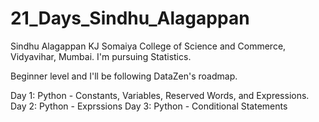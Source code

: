 # 21_Days_Sindhu_Alagappan
Sindhu Alagappan
KJ Somaiya College of Science and Commerce, Vidyavihar, Mumbai.
I'm pursuing Statistics.

Beginner level and I'll be following DataZen's roadmap.

Day 1: Python - Constants, Variables, Reserved Words, and Expressions.
Day 2: Python - Exprssions
Day 3: Python - Conditional Statements
